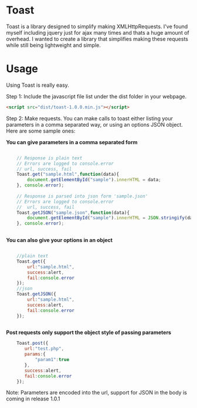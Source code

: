 # Toast
Toast is a library designed to simplify making XMLHttpRequests.  I've found myself including jquery just for ajax many times and thats a huge amount of overhead. I wanted to create a library that simplifies making these requests while still being lightweight and simple.

# Usage

Using Toast is really easy.  

Step 1:
Include the javascript file list under the dist folder in your webpage.
```html
<script src="dist/toast-1.0.0.min.js"></script>
```
Step 2:
Make requests.  You can make calls to toast either listing your parameters in a comma separated way, or using an options JSON object.  Here are some sample ones:

**You can give parameters in a comma separated form**
```javascript

    // Response is plain text
    // Errors are logged to console.error
    // url, success, fail
    Toast.get("sample.html",function(data){
        document.getElementById("sample").innerHTML = data;
    }, console.error);
    
    // Response is parsed into json form 'sample.json'
    // Errors are logged to console.error
    //  url, success, fail
    Toast.getJSON("sample.json",function(data){
        document.getElementById("sample").innerHTML = JSON.stringify(data);
    }, console.error);
    
```
**You can also give your options in an object**
```javascript

    //plain text
    Toast.get({
        url:"sample.html",
        success:alert,
        fail:console.error
    });
    //json
    Toast.getJSON({
        url:"sample.html",
        success:alert,
        fail:console.error
    });
    
```
**Post requests only support the object style of passing parameters**
```javascript
    Toast.post({
       url:"test.php",
       params:{
           "param1":true
       },
       success:alert,
       fail:console.error
    });
```
Note:  Parameters are encoded into the url, support for JSON in the body is coming in release 1.0.1
